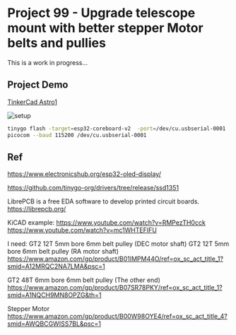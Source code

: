 # Project 99 - Upgrade telescope mount with better stepper Motor belts and pullies

This is a work in progress...

## Project Demo

[TinkerCad Astro1](https://www.tinkercad.com/things/0Bnc9lE5KZd-cool-hango-duup/editel?tenant=circuits)

![setup](img/setup.drawio.png)

```bash
tinygo flash -target=esp32-coreboard-v2  -port=/dev/cu.usbserial-0001
picocom --baud 115200 /dev/cu.usbserial-0001
```

## Ref

https://www.electronicshub.org/esp32-oled-display/

https://github.com/tinygo-org/drivers/tree/release/ssd1351


LibrePCB is a free EDA software to develop printed circuit boards.
https://librepcb.org/


KiCAD example:
https://www.youtube.com/watch?v=RMPezTH0cck
https://www.youtube.com/watch?v=mc1WHTEFIFU


I need:
GT2 12T 5mm bore 6mm belt pulley (DEC motor shaft)
GT2 12T 5mm bore 6mm belt pulley (RA motor shaft)
https://www.amazon.com/gp/product/B01IMPM44O/ref=ox_sc_act_title_1?smid=A12MRQC2NA7LMA&psc=1

GT2 48T 6mm bore 6mm belt pulley (The other end)
https://www.amazon.com/gp/product/B07SR78PKY/ref=ox_sc_act_title_1?smid=A1NQCH9MN8OPZG&th=1

Stepper Motor
https://www.amazon.com/gp/product/B00W98OYE4/ref=ox_sc_act_title_4?smid=AWQBCGWISS7BL&psc=1